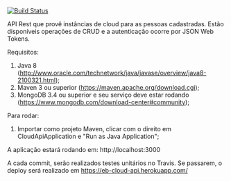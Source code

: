 [![Build Status](https://travis-ci.org/dhiegohenrique/cloud-api.svg?branch=master)](https://travis-ci.org/dhiegohenrique/cloud-api)

API Rest que provê instâncias de cloud para as pessoas cadastradas. Estão disponíveis operações de CRUD e a autenticação ocorre por JSON Web Tokens.

Requisitos:
1) Java 8 (http://www.oracle.com/technetwork/java/javase/overview/java8-2100321.html);
2) Maven 3 ou superior (https://maven.apache.org/download.cgi);
3) MongoDB 3.4 ou superior e seu serviço deve estar rodando (https://www.mongodb.com/download-center#community);
	
Para rodar:
1) Importar como projeto Maven, clicar com o direito em CloudApiApplication e "Run as Java Application";

A aplicação estará rodando em: http://localhost:3000

A cada commit, serão realizados testes unitários no Travis. Se passarem, o deploy será realizado em https://eb-cloud-api.herokuapp.com/